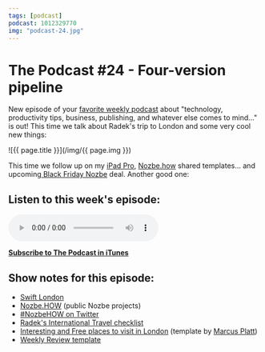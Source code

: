 ```yaml
---
tags: [podcast]
podcast: 1012329770
img: "podcast-24.jpg"
---
```


# The Podcast #24 - Four-version pipeline

New episode of your [favorite weekly podcast][p] about "technology, productivity tips, business, publishing, and whatever else comes to mind..." is out! This time we talk about Radek's trip to London and some very cool new things:

<!--More-->

![{{ page.title }}](/img/{{ page.img }})

This time we follow up on my [iPad Pro](/ipadpro), [Nozbe.how](http://Nozbe.how) shared templates... and upcoming[ Black Friday Nozbe](https://nozbe.com/blog/promo-soon) deal. Another good one:

## Listen to this week's episode:

<audio controls>
<source src="https://files.nozbe.com/podcast/024.mp3" type="audio/mpeg">
</audio>

**[Subscribe to The Podcast in iTunes][i]**

## Show notes for this episode:

  * [Swift London](http://www.meetup.com/swiftlondon/events/226653471/)
  * [Nozbe.HOW](http://nozbe.how/) (public Nozbe projects)
  * [#NozbeHOW on Twitter](https://twitter.com/search?f=tweets&vertical=default&q=%23NozbeHOW&src=typd)
  * [Radek's International Travel checklist](https://nozbe.how/YaCwQ)
  * [Interesting and Free places to visit in London](https://nozbe.how/YcKzk) (template by [Marcus Platt](https://twitter.com/marcus_platt))
  * [Weekly Review template](https://nozbe.how/Yg6Da)

[e]: /podcast-24
[p]: /podcast
[n]: https://michael.gratis/nozbe
[r]: https://michael.gratis/radex
[i]: https://michael.gratis/thepodcast